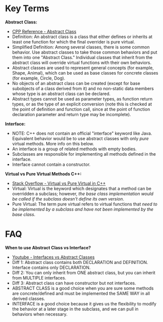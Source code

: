 # Key Terms

**Abstract Class:** 
- [CPP Reference - Abstract Class](https://en.cppreference.com/w/cpp/language/abstract_class)
- Definition: An abstract class is a class that either defines or inherits at least one function for which the final overrider is pure virtual.
- Simplified Definition: Among several classes, there is some common behavior. Use abstract classes to take those common behaviors and put them into one "Abstract Class." Individual classes that inherit from the abstract class will override virtual functions with their own behaviors.
- Abstract classes are used to represent general concepts (for example, Shape, Animal), which can be used as base classes for concrete classes (for example, Circle, Dog).
- No objects of an abstract class can be created (except for base subobjects of a class derived from it) and no non-static data members whose type is an abstract class can be declared.
- Abstract types cannot be used as parameter types, as function return types, or as the type of an explicit conversion (note this is checked at the point of definition and function call, since at the point of function declaration parameter and return type may be incomplete).

**Interface:**
- NOTE: C++ does not contain an official "interface" keyword like Java. Equivalent behavior would be to use abstract classes with only _pure_ virtual methods. More info on this below.
- An interface is a group of related methods with empty bodies. 
- Subclasses are responsible for implementing all methods defined in the interface.
- Interface cannot contain a constructor.

**Virtual vs Pure Virtual Methods C++:**
- [Stack Overflow - Virtual vs Pure Virtual in C++](https://stackoverflow.com/questions/1306778/virtual-pure-virtual-explained)
- Virtual: Virtual is the keyword which designates that a method can be overridden a subclass; however, _the base class implementation would be called if the subclass doesn't define its own version_.
- Pure Virtual: The term pure virtual refers to virtual functions that _need to be implemented by a subclass and have not been implemented by the base class_.

# FAQ

**When to use Abstract Class vs Interface?**
- [Youtube - Interfaces vs Abstract Classes](https://www.youtube.com/watch?v=PPZ_vZcF2AU)
- Diff 1: Abstract class contains both DECLARATION and DEFINITION. Interface contains only DECLARATION.
- Diff 2: You can only inherit from ONE abstract class, but you can inherit from MULTIPLE interfaces.
- Diff 3: Abstract class can have constructor but not interfaces.
- ABSTRACT CLASS is a good choice when you are sure some methods are concrete/defined and must be implemented the SAME WAY in all derived classes.
- INTERFACE is a good choice because it gives us the flexibility to modify the behavior at a later stage in the subclass, and we can pull in behaviors when necessary.
